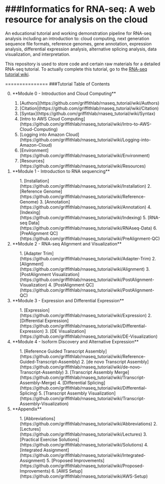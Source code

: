 ###Informatics for RNA-seq: A web resource for analysis on the cloud
===============
An educational tutorial and working demonstration pipeline for RNA-seq analysis including an introduction to: cloud computing, next generation sequence file formats, reference genomes, gene annotation, expression analysis, differential expression analysis, alternative splicing analysis, data visualization, and interpretation.

This repository is used to store code and certain raw materials for a detailed RNA-seq tutorial.  To actually complete this tutorial, go to the <a href="https://github.com/griffithlab/rnaseq_tutorial/wiki">RNA-seq tutorial wiki</a>.

===============
###Tutorial Table of Contents
<ol start="0">
  <li>**Module 0 - Introduction and Cloud Computing**</li>
  <ol start="i">
    <li>[Authors](https://github.com/griffithlab/rnaseq_tutorial/wiki/Authors)</li>
    <li>[Citation](https://github.com/griffithlab/rnaseq_tutorial/wiki/Citation)</li>
    <li>[Syntax](https://github.com/griffithlab/rnaseq_tutorial/wiki/Syntax)</li>
    <li>[Intro to AWS Cloud Computing](https://github.com/griffithlab/rnaseq_tutorial/wiki/Intro-to-AWS-Cloud-Computing)</li>
    <li>[Logging into Amazon Cloud](https://github.com/griffithlab/rnaseq_tutorial/wiki/Logging-into-Amazon-Cloud)</li>
    <li>[Environment](https://github.com/griffithlab/rnaseq_tutorial/wiki/Environment)</li>
    <li>[Resources](https://github.com/griffithlab/rnaseq_tutorial/wiki/Resources)</li>
  </ol>
  <li>**Module 1 - Introduction to RNA sequencing**</li>
  <ol start="i">
   1. [Installation](https://github.com/griffithlab/rnaseq_tutorial/wiki/Installation)</li>
   2. [Reference Genome](https://github.com/griffithlab/rnaseq_tutorial/wiki/Reference-Genome)</li>
   3. [Annotation](https://github.com/griffithlab/rnaseq_tutorial/wiki/Annotation)</li>
   4. [Indexing](https://github.com/griffithlab/rnaseq_tutorial/wiki/Indexing)</li>
   5. [RNA-seq Data](https://github.com/griffithlab/rnaseq_tutorial/wiki/RNAseq-Data)</li>
   6. [PreAlignment QC](https://github.com/griffithlab/rnaseq_tutorial/wiki/PreAlignment-QC)</li>
  </ol>
  <li>**Module 2 - RNA-seq Alignment and Visualization**</li>
  <ol start="i">
   1. [Adapter Trim](https://github.com/griffithlab/rnaseq_tutorial/wiki/Adapter-Trim)</li>
   2. [Alignment](https://github.com/griffithlab/rnaseq_tutorial/wiki/Alignment)</li>
   3. [PostAlignment Visualization](https://github.com/griffithlab/rnaseq_tutorial/wiki/PostAlignment-Visualization)</li>
   4. [PostAlignment QC](https://github.com/griffithlab/rnaseq_tutorial/wiki/PostAlignment-QC)</li>
  </ol>
  <li>**Module 3 - Expression and Differential Expression**</li>
  <ol start="i">
   1. [Expression](https://github.com/griffithlab/rnaseq_tutorial/wiki/Expression)</li>
   2. [Differential Expression](https://github.com/griffithlab/rnaseq_tutorial/wiki/Differential-Expression)</li>
   3. [DE Visualization](https://github.com/griffithlab/rnaseq_tutorial/wiki/DE-Visualization)</li>
  </ol>
  <li>**Module 4 - Isoform Discovery and Alternative Expression**</li>
  <ol start="i">
   1. [Reference Guided Transcript Assembly](https://github.com/griffithlab/rnaseq_tutorial/wiki/Reference-Guided-Transcript-Assembly)</li>
   2. [de novo Transcript Assembly](https://github.com/griffithlab/rnaseq_tutorial/wiki/de-novo-Transcript-Assembly)</li>
   3. [Transcript Assembly Merge](https://github.com/griffithlab/rnaseq_tutorial/wiki/Transcript-Assembly-Merge)</li>
   4. [Differential Splicing](https://github.com/griffithlab/rnaseq_tutorial/wiki/Differential-Splicing)</li>
   5. [Transcript Assembly Visualization](https://github.com/griffithlab/rnaseq_tutorial/wiki/Transcript-Assembly-Visualization)</li>
   </ol>
  <li>**Appendix**</li>
  <ol start="i">
   1. [Abbreviations](https://github.com/griffithlab/rnaseq_tutorial/wiki/Abbreviations)</li>
   2. [Lectures](https://github.com/griffithlab/rnaseq_tutorial/wiki/Lectures)</li>
   3. [Practical Exercise Solutions](https://github.com/griffithlab/rnaseq_tutorial/wiki/Solutions)</li>
   4. [Integrated Assignment](https://github.com/griffithlab/rnaseq_tutorial/wiki/Integrated-Assignment)</li>
   5. [Proposed Improvements](https://github.com/griffithlab/rnaseq_tutorial/wiki/Proposed-Improvements)</li>
   6. [AWS Setup](https://github.com/griffithlab/rnaseq_tutorial/wiki/AWS-Setup)</li>
  </ol>
</ol>

